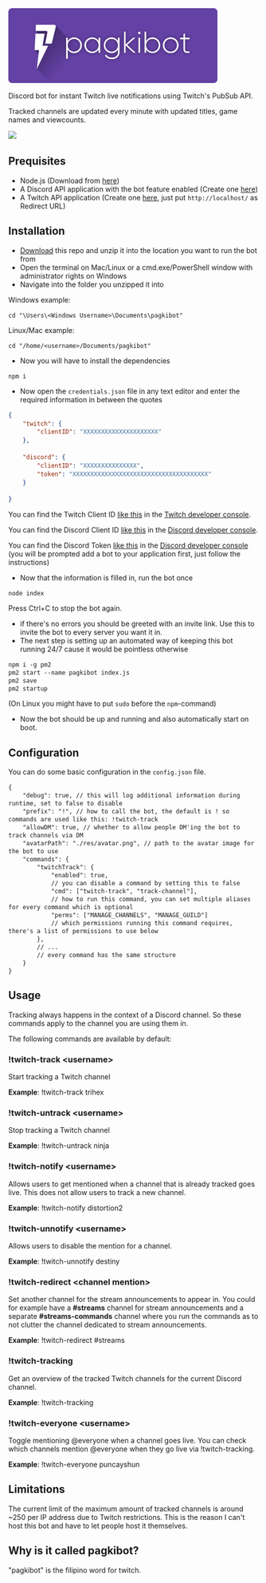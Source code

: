 <img src="https://github.com/LeaPhant/pagkibot/blob/master/res/logo.png?" height="150">

Discord bot for instant Twitch live notifications using Twitch's PubSub API.

Tracked channels are updated every minute with updated titles, game names and viewcounts.

<img src="https://i.imgur.com/8fnjDEu.png">

## Prequisites

- Node.js (Download from [here](https://nodejs.org/))
- A Discord API application with the bot feature enabled (Create one [here](https://discordapp.com/developers/applications/))
- A Twitch API application (Create one [here](https://dev.twitch.tv/console/apps/create), just put `http://localhost/` as Redirect URL)

## Installation

- [Download](https://github.com/LeaPhant/pagkibot/archive/master.zip) this repo and unzip it into the location you want to run the bot from
- Open the terminal on Mac/Linux or a cmd.exe/PowerShell window with administrator rights on Windows
- Navigate into the folder you unzipped it into

Windows example:

```
cd "\Users\<Windows Username>\Documents\pagkibot"
```

Linux/Mac example:

```
cd "/home/<username>/Documents/pagkibot"
```
- Now you will have to install the dependencies

```
npm i
```

- Now open the `credentials.json` file in any text editor and enter the required information in between the quotes

```JSON
{
    "twitch": {
        "clientID": "XXXXXXXXXXXXXXXXXXXXX"
    },
    
    "discord": {
        "clientID": "XXXXXXXXXXXXXXX",
        "token": "XXXXXXXXXXXXXXXXXXXXXXXXXXXXXXXXXXXXXX"
    }
    
}
```

You can find the Twitch Client ID [like this](https://i.imgur.com/XuDlRJO.png) in the [Twitch developer console](https://dev.twitch.tv/console).

You can find the Discord Client ID [like this](https://i.imgur.com/OSxCT42.png) in the [Discord developer console](https://discordapp.com/developers/applications/).

You can find the Discord Token [like this](https://i.imgur.com/nCIFaP5.png) in the [Discord developer console](https://discordapp.com/developers/applications/) (you will be prompted add a bot to your application first, just follow the instructions)

- Now that the information is filled in, run the bot once

```
node index
```

Press Ctrl+C to stop the bot again.

- if there's no errors you should be greeted with an invite link. Use this to invite the bot to every server you want it in.
- The next step is setting up an automated way of keeping this bot running 24/7 cause it would be pointless otherwise

```
npm i -g pm2
pm2 start --name pagkibot index.js
pm2 save
pm2 startup
```

(On Linux you might have to put `sudo` before the `npm`-command)

- Now the bot should be up and running and also automatically start on boot.

## Configuration

You can do some basic configuration in the `config.json` file.

```JS
{
    "debug": true, // this will log additional information during runtime, set to false to disable
    "prefix": "!", // how to call the bot, the default is ! so commands are used like this: !twitch-track
    "allowDM": true, // whether to allow people DM'ing the bot to track channels via DM
    "avatarPath": "./res/avatar.png", // path to the avatar image for the bot to use
    "commands": {
        "twitchTrack": {
            "enabled": true, 
            // you can disable a command by setting this to false
            "cmd": ["twitch-track", "track-channel"], 
            // how to run this command, you can set multiple aliases for every command which is optional
            "perms": ["MANAGE_CHANNELS", "MANAGE_GUILD"] 
            // which permissions running this command requires, there's a list of permissions to use below
        },
        // ...
        // every command has the same structure
    }
}
```

## Usage

Tracking always happens in the context of a Discord channel. So these commands apply to the channel you are using them in.

The following commands are available by default:

### !twitch-track \<username\>
  
Start tracking a Twitch channel 
 
**Example**: !twitch-track trihex
 
### !twitch-untrack \<username\>
  
Stop tracking a Twitch channel

**Example**: !twitch-untrack ninja

### !twitch-notify \<username\>

Allows users to get mentioned when a channel that is already tracked goes live. This does not allow users to track a new channel.

**Example**: !twitch-notify distortion2

### !twitch-unnotify \<username\>
  
Allows users to disable the mention for a channel.

**Example**: !twitch-unnotify destiny

### !twitch-redirect \<channel mention\>
  
Set another channel for the stream announcements to appear in. You could for example have a **#streams** channel for stream announcements and a separate **#streams-commands** channel where you run the commands as to not clutter the channel dedicated to stream announcements.

**Example**: !twitch-redirect #streams

### !twitch-tracking

Get an overview of the tracked Twitch channels for the current Discord channel.

**Example**: !twitch-tracking

### !twitch-everyone \<username\>

Toggle mentioning @everyone when a channel goes live. You can check which channels mention @everyone when they go live via !twitch-tracking.

**Example**: !twitch-everyone puncayshun

## Limitations

The current limit of the maximum amount of tracked channels is around ~250 per IP address due to Twitch restrictions. This is the reason I can't host this bot and have to let people host it themselves.

## Why is it called pagkibot?

"pagkibot" is the filipino word for twitch.
